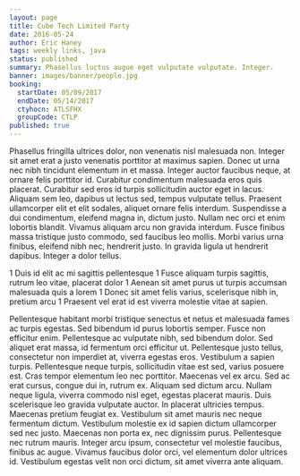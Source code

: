 ```yaml
---
layout: page
title: Cube Tech Limited Party
date: 2016-05-24
author: Eric Haney
tags: weekly links, java
status: published
summary: Phasellus luctus augue eget vulputate vulputate. Integer.
banner: images/banner/people.jpg
booking:
  startDate: 05/09/2017
  endDate: 05/14/2017
  ctyhocn: ATLSFHX
  groupCode: CTLP
published: true
---
```

Phasellus fringilla ultrices dolor, non venenatis nisl malesuada non. Integer sit amet erat a justo venenatis porttitor at maximus sapien. Donec ut urna nec nibh tincidunt elementum in et massa. Integer auctor faucibus neque, at ornare felis porttitor id. Curabitur condimentum malesuada eros quis placerat. Curabitur sed eros id turpis sollicitudin auctor eget in lacus. Aliquam sem leo, dapibus ut lectus sed, tempus vulputate tellus. Praesent ullamcorper elit et elit sodales, aliquet ornare felis interdum. Suspendisse a dui condimentum, eleifend magna in, dictum justo. Nullam nec orci et enim lobortis blandit. Vivamus aliquam arcu non gravida interdum. Fusce finibus massa tristique justo commodo, sed faucibus leo mollis. Morbi varius urna finibus, eleifend nibh nec, hendrerit justo. In gravida ligula ut hendrerit dapibus. Integer a dolor tellus.

1 Duis id elit ac mi sagittis pellentesque
1 Fusce aliquam turpis sagittis, rutrum leo vitae, placerat dolor
1 Aenean sit amet purus ut turpis accumsan malesuada quis a lorem
1 Donec sit amet felis varius, scelerisque nibh in, pretium arcu
1 Praesent vel erat id est viverra molestie vitae at sapien.

Pellentesque habitant morbi tristique senectus et netus et malesuada fames ac turpis egestas. Sed bibendum id purus lobortis semper. Fusce non efficitur enim. Pellentesque ac vulputate nibh, sed bibendum dolor. Sed aliquet erat massa, id fermentum orci efficitur ut. Pellentesque justo tellus, consectetur non imperdiet at, viverra egestas eros. Vestibulum a sapien turpis. Pellentesque neque turpis, sollicitudin vitae est sed, varius posuere est. Cras tempor elementum leo nec porttitor. Maecenas vel ex arcu. Sed ac erat cursus, congue dui in, rutrum ex.
Aliquam sed dictum arcu. Nullam neque ligula, viverra commodo nisl eget, egestas placerat mauris. Duis scelerisque leo gravida vulputate auctor. In placerat ultricies tempus. Maecenas pretium feugiat ex. Vestibulum sit amet mauris nec neque fermentum dictum. Vestibulum molestie ex id sapien dictum ullamcorper sed nec justo. Maecenas non porta ex, nec dignissim purus. Pellentesque nec rutrum mauris. Integer arcu ipsum, consectetur vel molestie faucibus, finibus ac augue. Vivamus faucibus dolor orci, vel elementum dolor ultrices id. Vestibulum egestas velit non orci dictum, sit amet viverra ante aliquam.
